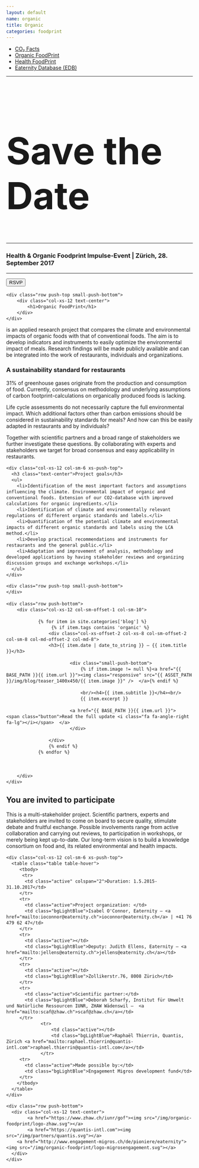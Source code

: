```yaml
---
layout: default
name: organic
title: Organic
categories: foodprint
---
```


<div class="container hidden-xs">
	<div class="row">
		<div class="col-xs-12 text-center">
			<ul class="subNavigation">
				<a href="/foodprint"><li>CO₂ Facts</li></a>
				<a href="/foodprint/organic"><li class="current">Organic FoodPrint</li></a>
	      <a href="/foodprint/health"><li>Health FoodPrint</li></a>
				<a href="/foodprint/database"><li>Eaternity Database (EDB)</li></a>
			</ul>
		</div>
	</div>
</div>

<div class="container">
  <div class="row push-top small-push-bottom">
    <div class="col-xs-12 text-center">
			<hr />
			<h1 style="font-size:100px">Save the Date</h1>
			<hr />
			<h3 class="text-center">Health & Organic Foodprint Impulse-Event | Zürich, 28. September 2017</h3>
			<hr />
			<a href="https://smartchefs.eventbrite.com/"><button>RSVP</button></a>
    </div>
  </div>

	<div class="row push-top small-push-bottom">
		<div class="col-xs-12 text-center">
			<h1>Organic FoodPrint</h1>
		</div>
	</div>

  <div class="row push-bottom">
    <div class="col-xs-12 col-sm-offset-1 col-sm-10 text-center">
      <p>is an applied research project that compares the climate and environmental impacts of organic foods with that of conventional foods. The aim is to develop indicators and instruments to easily optimize the environmental impact of meals. Research findings will be made publicly available and can be integrated into the work of restaurants, individuals and organizations.</p>
    </div>
  </div>

  <div class="row push-bottom">
    <div class="col-xs-12 col-sm-6">
      <h3 class="text-center">A sustainability standard for restaurants</h3>
      <p>31% of greenhouse gases originate from the production and consumption of food. Currently, consensus on methodology and underlying assumptions of carbon footprint-calculations on organically produced foods is lacking.</p>
      <p>Life cycle assessments do not necessarily capture the full environmental impact. Which additional factors other than carbon emissions should be considered in sustainability standards for meals? And how can this be easily adapted in restaurants and by individuals?</p>
      <p>Together with scientific partners and a broad range of stakeholders we further investigate these questions. By collaborating with experts and stakeholders we target for broad consensus and easy applicability in restaurants.</p>
    </div>

    <div class="col-xs-12 col-sm-6 xs-push-top">
      <h3 class="text-center">Project goals</h3>
      <ul>
        <li>Identification of the most important factors and assumptions influencing the climate. Environmental impact of organic and conventional foods. Extension of our CO2-database with improved calculations for organic ingredients.</li>
        <li>Identification of climate and environmentally relevant regulations of different organic standards and labels.</li>
        <li>Quantification of the potential climate and environmental impacts of different organic standards and labels using the LCA method.</li>
        <li>Develop practical recommendations and instruments for restaurants and the general public.</li>
        <li>Adaptation and improvement of analysis, methodology and developed applications by having stakeholder reviews and organizing discussion groups and exchange workshops.</li>
      </ul>
    </div>
  </div>

	<div class="row push-top small-push-bottom">
	</div>

	<div class="row push-bottom">
		<div class="col-xs-12 col-sm-offset-1 col-sm-10">

				{% for item in site.categories['blog'] %}
					 {% if item.tags contains 'organic' %}
					<div class="col-xs-offset-2 col-xs-8 col-sm-offset-2 col-sm-8 col-md-offset-2 col-md-8">
					<h3>{{ item.date | date_to_string }} – {{ item.title }}</h3>

							<div class="small-push-bottom">
								{% if item.image != null %}<a href="{{ BASE_PATH }}{{ item.url }}"><img class="responsive" src="{{ ASSET_PATH }}/img/blog/teaser_1400x450/{{ item.image }}" />  </a>{% endif %}

								<br/><h4>{{ item.subtitle }}</h4><br/>
								{{ item.excerpt }}

							<a href="{{ BASE_PATH }}{{ item.url }}">  <span class="button">Read the full update <i class="fa fa-angle-right fa-lg"></i></span>  </a>
							</div>

					</div>
					{% endif %}
				{% endfor %}



		</div>
	</div>



</div>

  <div class="window" style="background-image: url('/img/foodprint/Sonnenaufgang-3.jpg');background-size: 100%;background-position: left top;"></div>

<div class="container">
  <div class="row small-push-bottom push-top">
    <div class="col-xs-12 col-sm-6">
      <h2>You are invited to participate</h2>
      <p> This is a multi-stakeholder project. Scientific partners, experts and stakeholders are invited to come on board to secure quality, stimulate debate and fruitful exchange. Possible involvements range from active collaboration and carrying out reviews, to participation in workshops, or merely being kept up-to-date. Our long-term vision is to build a knowledge consortium on food and, its related environmental and health impacts.</p>
    </div>

    <div class="col-xs-12 col-sm-6 xs-push-top">
      <table class="table table-hover">
         <tbody>
          <tr>
           <td class="active" colspan="2">Duration: 1.5.2015-31.10.2017</td>
         </tr>
         <tr>
           <td class="active">Project organization: </td>
           <td class="bgLightBlue">Isabel O'Connor, Eaternity – <a href="mailto:ioconnor@eaternity.ch">ioconnor@eaternity.ch</a> | +41 76 479 62 47</td>
         </tr>
         <tr>
           <td class="active"></td>
           <td class="bgLightBlue">Deputy: Judith Ellens, Eaternity – <a href="mailto:jellens@eaternity.ch">jellens@eaternity.ch</a></td>
         </tr>
         <tr>
           <td class="active"></td>
           <td class="bgLightBlue">Zollikerstr.76, 8008 Zürich</td>
         </tr>
         <tr>
           <td class="active">Scientific partner:</td>
           <td class="bgLightBlue">Deborah Scharfy, Institut für Umwelt und Natürliche Ressourcen IUNR, ZHAW Wädenswil –  <a href="mailto:scaf@zhaw.ch">scaf@zhaw.ch</a></td>
         </tr>
				 <tr>
					 <td class="active"></td>
					 <td class="bgLightBlue">Raphaël Thierrin, Quantis, Zürich <a href="mailto:raphael.thierrin@quantis-intl.com">raphael.thierrin@quantis-intl.com</a></td>
				 </tr>
         <tr>
           <td class="active">Made possible by:</td>
           <td class="bgLightBlue">Engagement Migros development fund</td>
         </tr>
        </tbody>
      </table>
    </div>
  </div>

	<div class="row push-bottom">
	  <div class="col-xs-12 text-center">
			<a href="https://www.zhaw.ch/iunr/gof"><img src="/img/organic-foodprint/logo-zhaw.svg"></a>
			<a href="https://quantis-intl.com"><img src="/img/partners/quantis.svg"></a>
	    <a href="http://www.engagement-migros.ch/de/pioniere/eaternity"><img src="/img/organic-foodprint/logo-migrosengagement.svg"></a>
	  </div>
	</div>

</div>
